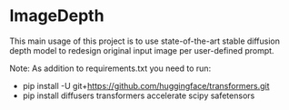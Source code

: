 # ImageDepth
This main usage of this project is to use state-of-the-art stable diffusion depth model to redesign original input image per user-defined prompt.

Note: As addition to requirements.txt you need to run: 

  - pip install -U git+https://github.com/huggingface/transformers.git
  - pip install diffusers transformers accelerate scipy safetensors
